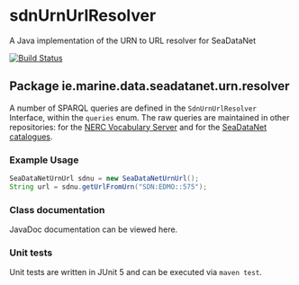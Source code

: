 # sdnUrnUrlResolver
A Java implementation of the URN to URL resolver for SeaDataNet

[![Build Status](https://travis-ci.org/adamml/sdnUrnUrlResolver.svg?branch=master)](https://travis-ci.org/adamml/sdnUrnUrlResolver)

## Package ie.marine.data.seadatanet.urn.resolver

A number of SPARQL queries are defined in the `SdnUrnUrlResolver` Interface, within the `queries` enum. The raw queries are maintained in other repositories: for the [NERC Vocabulary Server](https://github.com/adamml/nvs-sparql) and for the [SeaDataNet catalogues](https://github.com/adamml/seadatanet-sparql-queries).

### Example Usage
```java
SeaDataNetUrnUrl sdnu = new SeaDataNetUrnUrl();
String url = sdnu.getUrlFromUrn("SDN:EDMO::575");
```

### Class documentation
JavaDoc documentation can be viewed here.

### Unit tests
Unit tests are written in JUnit 5 and can be executed via `maven test`.
